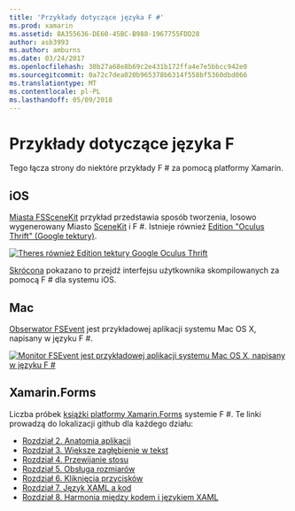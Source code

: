 ```yaml
---
title: 'Przykłady dotyczące języka F #'
ms.prod: xamarin
ms.assetid: 8A355636-DE60-45BC-B988-1967755FDD28
author: asb3993
ms.author: amburns
ms.date: 03/24/2017
ms.openlocfilehash: 30b27a68e8b69c2e431b172ffa4e7e5bbcc942e0
ms.sourcegitcommit: 0a72c7dea020b965378b6314f558bf5360dbd066
ms.translationtype: MT
ms.contentlocale: pl-PL
ms.lasthandoff: 05/09/2018
---
```

# <a name="f-samples"></a>Przykłady dotyczące języka F #

Tego łącza strony do niektóre przykłady F # za pomocą platformy Xamarin.

## <a name="ios"></a>iOS

[Miasta FSSceneKit](https://developer.xamarin.com/samples/monotouch/ios8/FSSceneKit/) przykład przedstawia sposób tworzenia, losowo wygenerowany Miasto [SceneKit](https://developer.xamarin.com/api/namespace/SceneKit/) i F #. Istnieje również [Edition "Oculus Thrift" (Google tektury)](https://developer.xamarin.com/samples/monotouch/ios8/SceneKitFSharp/).

[![](samples-images/fxscenekit-sml.png "Theres również Edition tektury Google Oculus Thrift")](samples-images/fxscenekit.png#lightbox)

[Skrócona](https://github.com/dvdsgl/shallow) pokazano to przejdź interfejsu użytkownika skompilowanych za pomocą F # dla systemu iOS.

## <a name="mac"></a>Mac

[Obserwator FSEvent](https://developer.xamarin.com/samples/mac/FSEvents/) jest przykładowej aplikacji systemu Mac OS X, napisany w języku F #.

[![](samples-images/fsevents-sml.png "Monitor FSEvent jest przykładowej aplikacji systemu Mac OS X, napisany w języku F #")](samples-images/fsevents.png#lightbox)

## <a name="xamarinforms"></a>Xamarin.Forms

Liczba próbek [książki platformy Xamarin.Forms](~/xamarin-forms/creating-mobile-apps-xamarin-forms/index.md) systemie F #. Te linki prowadzą do lokalizacji github dla każdego działu:

- [Rozdział 2. Anatomia aplikacji](https://github.com/xamarin/xamarin-forms-book-samples/tree/master/Chapter02/FS)
- [Rozdział 3. Większe zagłębienie w tekst](https://github.com/xamarin/xamarin-forms-book-samples/tree/master/Chapter03/FS)
- [Rozdział 4. Przewijanie stosu](https://github.com/xamarin/xamarin-forms-book-samples/tree/master/Chapter04/FS)
- [Rozdział 5. Obsługa rozmiarów](https://github.com/xamarin/xamarin-forms-book-samples/tree/master/Chapter05/FS)
- [Rozdział 6. Kliknięcia przycisków](https://github.com/xamarin/xamarin-forms-book-samples/tree/master/Chapter06/FS)
- [Rozdział 7. Język XAML a kod](https://github.com/xamarin/xamarin-forms-book-samples/tree/master/Chapter07/FS/CodePlusXaml)
- [Rozdział 8. Harmonia między kodem i językiem XAML](https://github.com/xamarin/xamarin-forms-book-samples/tree/master/Chapter08/FS/XamlKeypad)

